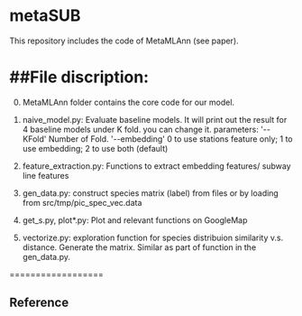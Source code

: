 # metaSUB
This repository includes the code of MetaMLAnn (see paper).

##File discription:
==================
0. MetaMLAnn folder contains the core code for our model. 
1. naive_model.py: Evaluate baseline models. It will print out the result for 4 baseline models under K fold. you can change it. 
parameters: 
'--KFold' Number of Fold.
'--embedding' 0 to use stations feature only; 1 to use embedding; 2 to use both (default)

2. feature_extraction.py: Functions to extract embedding features/ subway line features

3. gen_data.py: construct species matrix (label) from files or by loading from src/tmp/pic_spec_vec.data

4. get_s.py, plot*.py: Plot and relevant functions on GoogleMap

5. vectorize.py: exploration function for species distribuion similarity v.s. distance. Generate the matrix. Similar as part of function in the gen_data.py. 

==================
## Reference